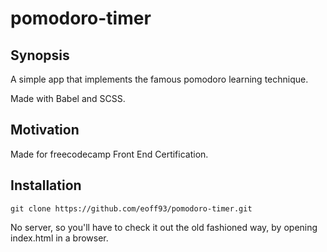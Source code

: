 # pomodoro-timer

## Synopsis

A simple app that implements the famous pomodoro learning technique.

Made with Babel and SCSS.

## Motivation

Made for freecodecamp Front End Certification.

## Installation

`git clone https://github.com/eoff93/pomodoro-timer.git`

No server, so you'll have to check it out the old fashioned way,
by opening index.html in a browser.
